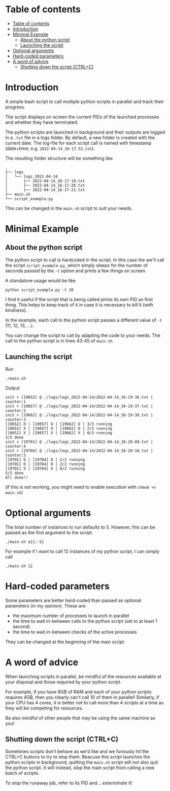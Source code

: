 [comment]: <> (# parallel-python-calls-scrpit)

# Table of contents
- [Table of contents](#table-of-contents)
- [Introduction <a name="introduction"></a>](#introduction-a-nameintroductiona)
- [Minimal Example <a name="minimal-example"></a>](#minimal-example-a-nameminimal-examplea)
  - [About the python script](#about-the-python-script)
  - [Launching the script](#launching-the-script)
- [Optional arguments](#optional-arguments)
- [Hard-coded parameters](#hard-coded-parameters)
- [A word of advice](#a-word-of-advice)
  - [Shutting down the script (CTRL+C)](#shutting-down-the-script-ctrlc)

# Introduction

A simple bash script to call multiple python scripts in parallel and track their progress. 

The script displays on screen the current PIDs of the launched processes and whether they have terminated.

The python scripts are launched in background and their outputs are logged in a ```.txt``` file in a logs folder.
By default, a new folder is created with the current date.
The log-file for each script call is named with timestamp (date+time; e.g. ```2022-04-14_16-17-52.txt```).

The resulting folder structure will be something like
```
.
├── logs
│   └── logs_2022-04-14
│       ├── 2022-04-14_16-17-19.txt
│       ├── 2022-04-14_16-17-20.txt
│       ├── 2022-04-14_16-17-21.txt
├── main.sh
└── script_example.py
```

This can be changed in the `main.sh` script to suit your needs.

# Minimal Example

## About the python script
The python script to call is hardcoded in the script. 
In this case the we'll call the script ```script_example.py```, which simply sleeps for the number of seconds
passed by the ```-t``` option and prints a few things on screen.

A standalone usage would be like
```shell
python script_example.py -t 10
```

I find it useful if the script that is being called prints its own PID as first thing. 
This helps to keep track of it in case it is necessary to _kill_ it (_with kindness_).

In the example, each call to the python script passes a different value of ```-t``` (11, 12, 13, ...).

You can change the script to call by adapting the code to your needs. 
The call to the python script is in lines 43-45 of ```main.sh```. 

## Launching the script

Run
```shell
./main.sh
```

Output
```text
init > [19652] @ ./logs/logs_2022-04-14/2022-04-14_16-19-36.txt | counter:1 
init > [19657] @ ./logs/logs_2022-04-14/2022-04-14_16-19-37.txt | counter:2 
init > [19662] @ ./logs/logs_2022-04-14/2022-04-14_16-19-38.txt | counter:3 
[19652] O | [19657] O | [19662] O | 3/3 running
[19652] X | [19657] O | [19662] O | 2/3 running
[19652] X | [19657] X | [19662] X | 0/3 running
3/5 done
init > [19701] @ ./logs/logs_2022-04-14/2022-04-14_16-20-09.txt | counter:4 
init > [19704] @ ./logs/logs_2022-04-14/2022-04-14_16-20-10.txt | counter:5 
[19701] O | [19704] O | 2/2 running
[19701] O | [19704] O | 2/2 running
[19701] X | [19704] X | 0/2 running
5/5 done
All done!!
```

(if this is not working, you might need to enable execution with ```chmod +x main.sh```)

# Optional arguments

The total number of instances to run defaults to 5.
However, this can be passed as the first argument to the script.
```shell
./main.sh ${1:-5}
```

For example if I want to call 12 instances of my python script, I can simply call

```shell
./main.sh 12
```

# Hard-coded parameters
Some parameters are better hard-coded than passed as optional parameters (in my opinion).
These are:
- the maximum number of processes to launch in parallel
- the time to wait in-between calls to the python script (set to at least 1 second)
- the time to wait in-between checks of the active processes 

They can be changed at the beginning of the main script.

# A word of advice

When launching scripts in parallel, be mindful of the resources available at your disposal 
and those required by your python script.

For example, if you have 8GB of RAM and each of your python scripts requires 4GB, then you clearly can't call 10 of them in parallel!
Similarly, if your CPU has 4 cores, it is better not to call more than 4 scripts at a time as they will be competing for resources.

Be also mindful of other people that may be using the same machine as you!

## Shutting down the script (CTRL+C)

Sometimes scripts don't behave as we'd like and we furiously hit the CTRL+C buttons to try to stop them.
Beacuse this script launches the python scripts in background, quitting the ```main.sh``` script will not also quit the python script.
It will instead, stop the main script from calling a new batch of scripts.

To stop the runaway job, refer to its PID and... _exterminate_ it!